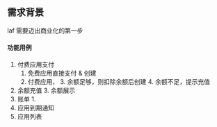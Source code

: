 ## 需求背景

laf 需要迈出商业化的第一步

#### 功能用例

1. 付费应用支付
	1. 免费应用直接支付 & 创建
	2. 付费应用，
		3. 余额足够，则扣除余额后创建
		4. 余额不足，提示充值
2. 余额充值
	3. 余额展示
3. 账单
	1. 
4. 应用到期通知
5. 应用列表



